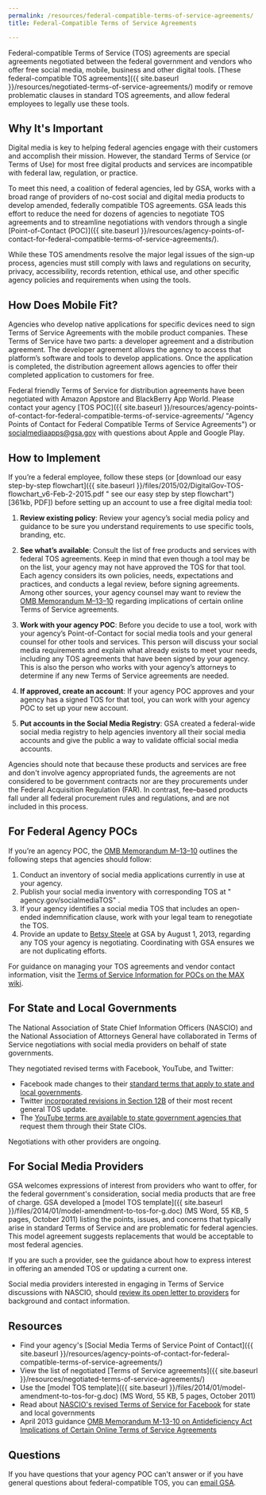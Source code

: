 ```yaml
---
permalink: /resources/federal-compatible-terms-of-service-agreements/
title: Federal-Compatible Terms of Service Agreements

---
```


Federal-compatible Terms of Service (TOS) agreements are special agreements negotiated between the federal government and vendors who offer free social media, mobile, business and other digital tools. [These federal-compatible TOS agreements]({{ site.baseurl }}/resources/negotiated-terms-of-service-agreements/) modify or remove problematic clauses in standard TOS agreements, and allow federal employees to legally use these tools.

## Why It's Important

Digital media is key to helping federal agencies engage with their customers and accomplish their mission. However, the standard Terms of Service (or Terms of Use) for most free digital products and services are incompatible with federal law, regulation, or practice.

To meet this need, a coalition of federal agencies, led by GSA, works with a broad range of providers of no-cost social and digital media products to develop amended, federally compatible TOS agreements. GSA leads this effort to reduce the need for dozens of agencies to negotiate TOS agreements and to streamline negotiations with vendors through a single [Point-of-Contact (POC)]({{ site.baseurl }}/resources/agency-points-of-contact-for-federal-compatible-terms-of-service-agreements/).

While these TOS amendments resolve the major legal issues of the sign-up process, agencies must still comply with laws and regulations on security, privacy, accessibility, records retention, ethical use, and other specific agency policies and requirements when using the tools.

## How Does Mobile Fit?

Agencies who develop native applications for specific devices need to sign Terms of Service Agreements with the mobile product companies. These Terms of Service have two parts: a developer agreement and a distribution agreement. The developer agreement allows the agency to access that platform’s software and tools to develop applications. Once the application is completed, the distribution agreement allows agencies to offer their completed application to customers for free.

Federal friendly Terms of Service for distribution agreements have been negotiated with Amazon Appstore and BlackBerry App World. Please contact your agency [TOS POC]({{ site.baseurl }}/resources/agency-points-of-contact-for-federal-compatible-terms-of-service-agreements/ "Agency Points of Contact for Federal Compatible Terms of Service Agreements") or <socialmediaapps@gsa.gov> with questions about Apple and Google Play.

## How to Implement

If you’re a federal employee, follow these steps (or [download our easy step-by-step flowchart]({{ site.baseurl }}/files/2015/02/DigitalGov-TOS-flowchart_v6-Feb-2-2015.pdf " see our easy step by step flowchart") [361kb, PDF]) before setting up an account to use a free digital media tool:

  1. **Review existing policy**: Review your agency’s social media policy and guidance to be sure you understand requirements to use specific tools, branding, etc.

<ol start="2">
  <li>
    <strong>See what’s available</strong>: Consult the list of free products and services with federal TOS agreements. Keep in mind that even though a tool may be on the list, your agency may not have approved the TOS for that tool. Each agency considers its own policies, needs, expectations and practices, and conducts a legal review, before signing agreements. Among other sources, your agency counsel may want to review the <a href="https://obamawhitehouse.archives.gov/sites/default/files/omb/memoranda/2013/m-13-10.pdf">OMB Memorandum M–13</a><a href="http://www.whitehouse.gov/sites/default/files/omb/memoranda/2013/m-13-10.pdf">–10</a> regarding implications of certain online Terms of Service agreements.
  </li>
</ol>

<ol start="3">
  <li>
    <strong>Work with your agency POC</strong>: Before you decide to use a tool, work with your agency’s Point-of-Contact for social media tools and your general counsel for other tools and services. This person will discuss your social media requirements and explain what already exists to meet your needs, including any TOS agreements that have been signed by your agency. This is also the person who works with your agency’s attorneys to determine if any new Terms of Service agreements are needed.
  </li>
</ol>

<ol start="4">
  <li>
    <strong>If approved, create an account</strong>: If your agency POC approves and your agency has a signed TOS for that tool, you can work with your  agency POC to set up your new account.
  </li>
</ol>

<ol start="5">
  <li>
    <strong>Put accounts in the Social Media Registry</strong>: GSA created a federal-wide social media registry to help agencies inventory all their social media accounts and give the public a way to validate official social media accounts.
  </li>
</ol>

Agencies should note that because these products and services are free and don't involve agency appropriated funds, the agreements are not considered to be government contracts nor are they procurements under the Federal Acquisition Regulation (FAR). In contrast, fee–based products fall under all federal procurement rules and regulations, and are not included in this process.

## <a name="agency-pocs"></a>For Federal Agency POCs

If you’re an agency POC, the [OMB Memorandum M–13](https://obamawhitehouse.archives.gov/sites/default/files/omb/memoranda/2013/m-13-10.pdf)[–10](http://www.whitehouse.gov/sites/default/files/omb/memoranda/2013/m-13-10.pdf) outlines the following steps that agencies should follow:

  1. Conduct an inventory of social media applications currently in use at your agency.
  2. Publish your social media inventory with corresponding TOS at " agency.gov/socialmediaTOS" .
  3. If your agency identifies a social media TOS that includes an open-ended indemnification clause, work with your legal team to renegotiate the TOS.
  4. Provide an update to [Betsy Steele](mailto:betsy.steele@gsa.gov) at GSA by August 1, 2013, regarding any TOS your agency is negotiating. Coordinating with GSA ensures we are not duplicating efforts.

For guidance on managing your TOS agreements and vendor contact information, visit the [Terms of Service Information for POCs on the MAX wiki](https://login.max.gov/cas/login?service=https%3A%2F%2Fmax.omb.gov%2Fcommunity%2Flogin.action%3Fos_destination%3D%252Fpages%252Fviewpage.action%253FpageId%253D610147341).

## For State and Local Governments

The National Association of State Chief Information Officers (NASCIO) and the National Association of Attorneys General have collaborated in Terms of Service negotiations with social media providers on behalf of state governments.

They negotiated revised terms with Facebook, YouTube, and Twitter:

  - Facebook made changes to their [standard terms that apply to state and local governments](http://www.facebook.com/terms_pages_gov.php).
  - Twitter [incorporated revisions in Section 12B](http://twitter.com/tos) of their most recent general TOS update.
  - The [YouTube terms are available to state government agencies that](http://www.nascio.org/newsroom/pressRelease.cfm?id=119) request them through their State CIOs.

Negotiations with other providers are ongoing.

## For Social Media Providers

GSA welcomes expressions of interest from providers who want to offer, for the federal government's consideration, social media products that are free of charge. GSA developed a [model TOS template]({{ site.baseurl }}/files/2014/01/model-amendment-to-tos-for-g.doc) (MS Word, 55 KB, 5 pages, October 2011) listing the points, issues, and concerns that typically arise in standard Terms of Service and are problematic for federal agencies. This model agreement suggests replacements that would be acceptable to most federal agencies.
  
If you are such a provider, see the guidance about how to express interest in offering an amended TOS or updating a current one.

Social media providers interested in engaging in Terms of Service discussions with NASCIO, should [review its open letter to providers](http://www.nascio.org/advocacy/current/NASCIO-SM-Legal-WG-Open-Letter-to-Providers-Final.pdf) for background and contact information.

## Resources

  - Find your agency's [Social Media Terms of Service Point of Contact]({{ site.baseurl }}/resources/agency-points-of-contact-for-federal-compatible-terms-of-service-agreements/)
  - View the list of negotiated [Terms of Service agreements]({{ site.baseurl }}/resources/negotiated-terms-of-service-agreements/)
  - Use the [model TOS template]({{ site.baseurl }}/files/2014/01/model-amendment-to-tos-for-g.doc) (MS Word, 55 KB, 5 pages, October 2011)
  - Read about [NASCIO's revised Terms of Service for Facebook](http://www.nascio.org/newsroom/pressrelease.cfm?id=93) for state and local governments
  - April 2013 guidance [OMB Memorandum M-13-10 on Antideficiency Act Implications of Certain Online Terms of Service Agreements](https://obamawhitehouse.archives.gov/sites/default/files/omb/memoranda/2013/m-13-10.pdf)

## Questions

If you have questions that your agency POC can't answer or if you have general questions about federal-compatible TOS, you can [email GSA](mailto:socialmediaapps@gsa.gov).